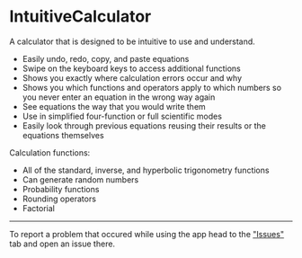 # IntuitiveCalculator

A calculator that is designed to be intuitive to use and understand.
- Easily undo, redo, copy, and paste equations
- Swipe on the keyboard keys to access additional functions
- Shows you exactly where calculation errors occur and why
- Shows you which functions and operators apply to which numbers so you never enter an equation in the wrong way again
- See equations the way that you would write them
- Use in simplified four-function or full scientific modes
- Easily look through previous equations reusing their results or the equations themselves

Calculation functions:
- All of the standard, inverse, and hyperbolic trigonometry functions
- Can generate random numbers
- Probability functions
- Rounding operators
- Factorial

---

To report a problem that occured while using the app head to the ["Issues"](https://github.com/MichaelBykov/IntuitiveCalculator/issues) tab and open an issue there.
